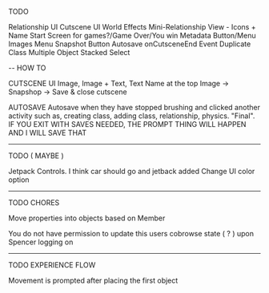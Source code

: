 TODO

Relationship UI
Cutscene UI
World Effects
Mini-Relationship View - Icons + Name
Start Screen for games?/Game Over/You win
Metadata Button/Menu
Images Menu Snapshot Button
Autosave
onCutsceneEnd Event
Duplicate Class
Multiple Object Stacked Select

--
HOW TO

CUTSCENE UI
  Image, Image + Text, Text
  Name at the top
  Image -> Snapshop -> Save & close cutscene

AUTOSAVE
  Autosave when they have stopped brushing and clicked another activity such as, creating class, adding class, relationship, physics. "Final". IF YOU EXIT WITH SAVES NEEDED, THE PROMPT THING WILL HAPPEN AND I WILL SAVE THAT 

------

TODO ( MAYBE )

Jetpack Controls. I think car should go and jetback added
Change UI color option

---

TODO CHORES 


Move properties into objects based on Member

You do not have permission to update this users cobrowse state ( ? ) upon Spencer logging on 

------

TODO EXPERIENCE FLOW

Movement is prompted after placing the first object